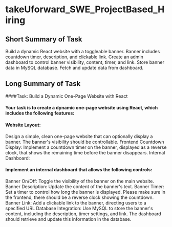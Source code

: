 # takeUforward_SWE_ProjectBased_Hiring

## Short Summary of Task
Build a dynamic React website with a toggleable banner. Banner includes countdown timer, description, and clickable link. Create an admin dashboard to control banner visibility, content, timer, and link. Store banner data in MySQL database. Fetch and update data from dashboard.

## Long Summary of Task
####Task: Build a Dynamic One-Page Website with React

#### Your task is to create a dynamic one-page website using React, which includes the following features:

#### Website Layout:

Design a simple, clean one-page website that can optionally display a banner. The banner's visibility should be controllable. 
Frontend Countdown Display: Implement a countdown timer on the banner, displayed as a reverse clock, that shows the remaining time before the banner disappears.
Internal Dashboard:

#### Implement an internal dashboard that allows the following controls:
Banner On/Off: Toggle the visibility of the banner on the main website.
Banner Description: Update the content of the banner's text.
Banner Timer: Set a timer to control how long the banner is displayed. Please make sure in the frontend, there should be a reverse clock showing the countdown. 
Banner Link: Add a clickable link to the banner, directing users to a specified URL
Database Integration: Use MySQL to store the banner's content, including the description, timer settings, and link. The dashboard should retrieve and update this information in the database.
